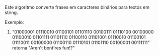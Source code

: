 Este algoritmo converte frases em caracteres binários para textos em string.

Exemplo:

1. "01000001 01110010 01100101 01101110 00100111 01110100 00100000 01100010 01101111 01101110 01100110 01101001 01110010 01100101 01110011 00100000 01100110 01110101 01101110 00100001 00111111" retorna "Aren't bonfires fun!?"
